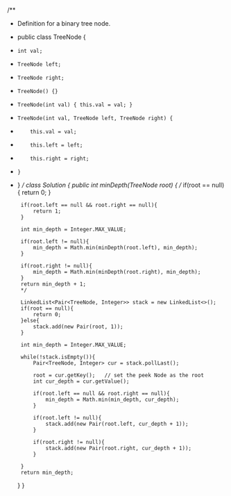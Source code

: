 /**
 * Definition for a binary tree node.
 * public class TreeNode {
 *     int val;
 *     TreeNode left;
 *     TreeNode right;
 *     TreeNode() {}
 *     TreeNode(int val) { this.val = val; }
 *     TreeNode(int val, TreeNode left, TreeNode right) {
 *         this.val = val;
 *         this.left = left;
 *         this.right = right;
 *     }
 * }
 */
class Solution {
    public int minDepth(TreeNode root) {
        /*
        if(root == null){
            return 0;
        }
        
        if(root.left == null && root.right == null){
            return 1;
        }
        
        int min_depth = Integer.MAX_VALUE;
        
        if(root.left != null){
            min_depth = Math.min(minDepth(root.left), min_depth);
        }
        
        if(root.right != null){
            min_depth = Math.min(minDepth(root.right), min_depth);
        }        
        return min_depth + 1;  
        */
        
        LinkedList<Pair<TreeNode, Integer>> stack = new LinkedList<>();
        if(root == null){
            return 0;
        }else{
            stack.add(new Pair(root, 1));
        }
        
        int min_depth = Integer.MAX_VALUE;
        
        while(!stack.isEmpty()){
            Pair<TreeNode, Integer> cur = stack.pollLast();
            
            root = cur.getKey();   // set the peek Node as the root
            int cur_depth = cur.getValue();
            
            if(root.left == null && root.right == null){
                min_depth = Math.min(min_depth, cur_depth);
            }
            
            if(root.left != null){
                stack.add(new Pair(root.left, cur_depth + 1));
            }
            
            if(root.right != null){
                stack.add(new Pair(root.right, cur_depth + 1));
            }
            
        }
        return min_depth;
    }
}




















